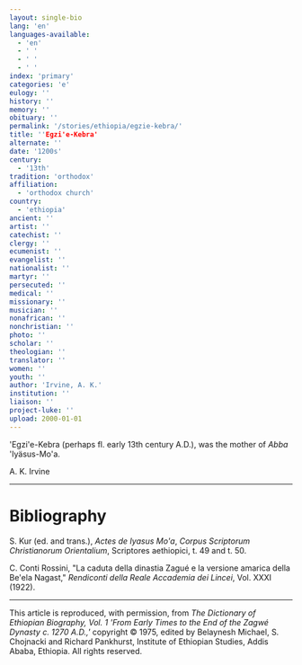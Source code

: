 ```yaml
---
layout: single-bio
lang: 'en'
languages-available:
  - 'en'
  - ' '
  - ' '
  - ' '
index: 'primary'
categories: 'e'
eulogy: ''
history: ''
memory: ''
obituary: ''
permalink: '/stories/ethiopia/egzie-kebra/'
title: ''Egzi'e-Kebra'
alternate: ''
date: '1200s'
century:
  - '13th'
tradition: 'orthodox'
affiliation:
  - 'orthodox church'
country:
  - 'ethiopia'
ancient: ''
artist: ''
catechist: ''
clergy: ''
ecumenist: ''
evangelist: ''
nationalist: ''
martyr: ''
persecuted: ''
medical: ''
missionary: ''
musician: ''
nonafrican: ''
nonchristian: ''
photo: ''
scholar: ''
theologian: ''
translator: ''
women: ''
youth: ''
author: 'Irvine, A. K.'
institution: ''
liaison: ''
project-luke: ''
upload: 2000-01-01
---
```



'Egzi'e-Kebra (perhaps fl. early 13th century A.D.), was the mother of *Abba* 'Iyäsus-Mo'a.

A. K. Irvine

---

# Bibliography

S. Kur (ed. and trans.), *Actes de Iyasus Mo'a*, *Corpus Scriptorum Christianorum Orientalium*,  Scriptores aethiopici, t. 49 and t. 50.

C. Conti Rossini, "La caduta della dinastia Zagué e la versione amarica della Be'ela Nagast," *Rendiconti della Reale Accademia dei Lincei*, Vol. XXXI (1922).

---

This article is reproduced, with permission, from *The Dictionary of Ethiopian Biography, Vol. 1 'From Early Times to the End of the Zagwé Dynasty c. 1270 A.D.,'* copyright &copy; 1975, edited by Belaynesh Michael, S. Chojnacki and Richard Pankhurst, Institute of Ethiopian Studies, Addis Ababa, Ethiopia.  All rights reserved.
